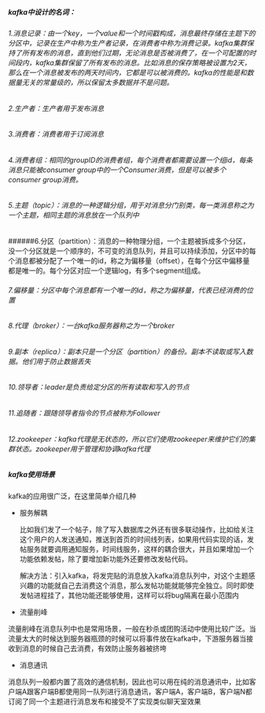 ##### kafka中设计的名词：

###### 1.消息记录：由一个key，一个value和一个时间戳构成，消息最终存储在主题下的分区中，记录在生产中称为生产者记录，在消费者中称为消费记录。kafka集群保持了所有发布的消息，直到他们过期，无论消息是否被消费了，在一个可配置的时间段内，kafka集群保留了所有发布的消息。比如消息的保存策略被设置为2天，那么在一个消息被发布的两天时间内，它都是可以被消费的。kafka的性能是和数据量无关的常量级的，所以保留太多数据并不是问题。

###### 2.生产者：生产者用于发布消息

###### 3.消费者：消费者用于订阅消息

###### 4.消费者组：相同的groupID的消费者组，每个消费者都需要设置一个组id，每条消息只能被consumer group中的一个Consumer消费，但是可以被多个consumer group消费。

###### 5.主题（topic）：消息的一种逻辑分组，用于对消息分门别类，每一类消息称之为一个主题，相同主题的消息放在一个队列中

######6.分区（partition）：消息的一种物理分组，一个主题被拆成多个分区，没一个分区就是一个顺序的，不可变的消息队列，并且可以持续添加，分区中的每个消息都被分配了一个唯一的id，称之为偏移量（offset），在每个分区中偏移量都是唯一的。每个分区对应一个逻辑log，有多个segment组成。

###### 7.偏移量：分区中每个消息都有一个唯一的id，称之为偏移量，代表已经消费的位置

###### 8.代理（broker）：一台kafka服务器称之为一个broker

###### 9.副本（replica）：副本只是一个分区（partition）的备份。副本不读取或写入数据。他们用于防止数据丢失

###### 10.领导者：leader是负责给定分区的所有读取和写入的节点

###### 11.追随者：跟随领导者指令的节点被称为Follower

###### 12.zookeeper：kafka代理是无状态的，所以它们使用zookeeper来维护它们的集群状态。zookeeper用于管理和协调kafka代理



##### kafka使用场景

kafka的应用很广泛，在这里简单介绍几种

- 服务解耦

  比如我们发了一个帖子，除了写入数据库之外还有很多联动操作，比如给关注这个用户的人发送通知，推送到首页的时间线列表，如果用代码实现的话，发帖服务就要调用通知服务，时间线服务，这样的耦合很大，并且如果增加一个功能依赖发帖，除了要增加新功能外还要修改发帖代码。

  解决方法：引入kafka，将发完贴的消息放入kafka消息队列中，对这个主题感兴趣的功能就自己去消费这个消息，那么发帖功能就能够完全独立。同时即使发帖进程挂了，其他功能还能够使用，这样可以将bug隔离在最小范围内

- 流量削峰

流量削峰在消息队列中也是常用场景，一般在秒杀或团购活动中使用比较广泛。当流量太大的时候达到服务器瓶颈的时候可以将事件放在kafka中，下游服务器当接收到消息的时候自己去消费，有效防止服务器被挤垮

- 消息通讯

消息队列一般都内置了高效的通信机制，因此也可以用在纯的消息通讯中，比如客户端A跟客户端B都使用同一队列进行消息通讯，客户端A，客户端B，客户端N都订阅了同一个主题进行消息发布和接受不了实现类似聊天室效果